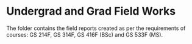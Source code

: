 # Undergrad and Grad Field Works

The folder contains the field reports created as per the requirements of courses: GS 214F, GS 314F, GS 416F (BSc) and GS 533F (MS). 
